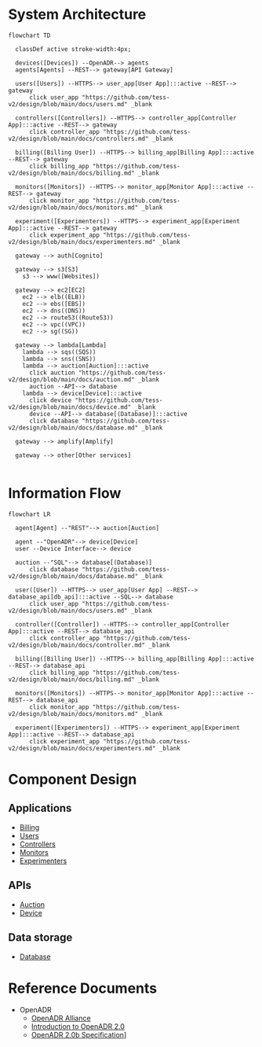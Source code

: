 # System Architecture
```mermaid
flowchart TD
  
  classDef active stroke-width:4px;

  devices([Devices]) --OpenADR--> agents  
  agents[Agents] --REST--> gateway[API Gateway]

  users([Users]) --HTTPS--> user_app[User App]:::active --REST--> gateway
      click user_app "https://github.com/tess-v2/design/blob/main/docs/users.md" _blank

  controllers([Controllers]) --HTTPS--> controller_app[Controller App]:::active --REST--> gateway
      click controller_app "https://github.com/tess-v2/design/blob/main/docs/controllers.md" _blank

  billing([Billing User]) --HTTPS--> billing_app[Billing App]:::active --REST--> gateway
      click billing_app "https://github.com/tess-v2/design/blob/main/docs/billing.md" _blank

  monitors([Monitors]) --HTTPS--> monitor_app[Monitor App]:::active --REST--> gateway
      click monitor_app "https://github.com/tess-v2/design/blob/main/docs/monitors.md" _blank

  experiment([Experimenters]) --HTTPS--> experiment_app[Experiment App]:::active --REST--> gateway
      click experiment_app "https://github.com/tess-v2/design/blob/main/docs/experimenters.md" _blank

  gateway --> auth[Cognito]
  
  gateway --> s3[S3]
    s3 --> www([Websites])
  
  gateway --> ec2[EC2]
    ec2 --> elb((ELB))
    ec2 --> ebs([EBS])
    ec2 --> dns((DNS))
    ec2 --> route53((Route53))
    ec2 --> vpc((VPC))
    ec2 --> sg((SG))
  
  gateway --> lambda[Lambda]
    lambda --> sqs((SQS))
    lambda --> sns((SNS))
    lambda --> auction[Auction]:::active
      click auction "https://github.com/tess-v2/design/blob/main/docs/auction.md" _blank
      auction --API--> database  
    lambda --> device[Device]:::active
      click device "https://github.com/tess-v2/design/blob/main/docs/device.md" _blank
      device --API--> database[(Database)]:::active
      click database "https://github.com/tess-v2/design/blob/main/docs/database.md" _blank
      
  gateway --> amplify[Amplify]
  
  gateway --> other[Other services]
  
```

# Information Flow

```mermaid
flowchart LR

  agent[Agent] --"REST"--> auction[Auction] 
  
  agent --"OpenADR"--> device[Device]
  user --Device Interface--> device
  
  auction --"SQL"--> database[(Database)]
      click database "https://github.com/tess-v2/design/blob/main/docs/database.md" _blank
  
  user([User]) --HTTPS--> user_app[User App] --REST--> database_api[db_api]:::active --SQL--> database
      click user_app "https://github.com/tess-v2/design/blob/main/docs/users.md" _blank

  controller([Controller]) --HTTPS--> controller_app[Controller App]:::active --REST--> database_api
      click controller_app "https://github.com/tess-v2/design/blob/main/docs/controller.md" _blank

  billing([Billing User]) --HTTPS--> billing_app[Billing App]:::active --REST--> database_api
      click billing_app "https://github.com/tess-v2/design/blob/main/docs/billing.md" _blank

  monitors([Monitors]) --HTTPS--> monitor_app[Monitor App]:::active --REST--> database_api
      click monitor_app "https://github.com/tess-v2/design/blob/main/docs/monitors.md" _blank

  experiment([Experimenters]) --HTTPS--> experiment_app[Experiment App]:::active --REST--> database_api
      click experiment_app "https://github.com/tess-v2/design/blob/main/docs/experimenters.md" _blank

```

# Component Design 

## Applications
* [Billing](billing.md)
* [Users](users.md)
* [Controllers](controllers.md)
* [Monitors](monitors.md)
* [Experimenters](experimenters.md)

## APIs
* [Auction](auction.md)
* [Device](device.md)

## Data storage
* [Database](database.md)

# Reference Documents

* OpenADR
  * [OpenADR Alliance](https://openadr.org/)
  * [Introduction to OpenADR 2.0](https://www.openadr.org/assets/docs/understanding%20openadr%202%200%20webinar_11_10_11_sm.pdf)
  * [OpenADR 2.0b Specification](https://cimug.ucaiug.org/Projects/CIM-OpenADR/Shared%20Documents/Source%20Documents/OpenADR%20Alliance/OpenADR_2_0b_Profile_Specification_v1.0.pdf)]

